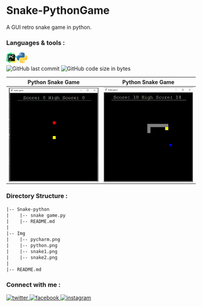 # Snake-PythonGame
A GUI retro snake game in python.


### Languages & tools :
[<img align="left" alt="Pycharm" width="28px" src="./Img/pycharm.png">][python]
[<img align="left" alt="python" width="28px" src="./Img/python.png">][python]
<br/><br/>
![GitHub last commit](https://img.shields.io/github/last-commit/AbhilashTUofficial/Snake-PythonGame?color=blue&label=Last%20Commit%3A&style=for-the-badge) ![GitHub code size in bytes](https://img.shields.io/github/languages/code-size/AbhilashTUofficial/Snake-PythonGame?label=Repo%20Size%3A&style=for-the-badge)

|Python Snake Game| Python Snake Game |
|------|-------|
|<img align="left" alt="snake game" width="250px" src="./Img/snake1.png">|<img align="left" alt="snake game" width="250px" src="./Img/snake2.png">|

### Directory Structure :
    |-- Snake-python
    |    |-- snake game.py
    |    |-- README.md
    |
    |-- Img
    |    |-- pycharm.png
    |    |-- python.png
    |    |-- snake1.png
    |    |-- snake2.png
    |
    |-- README.md


### Connect with me :  
<a href="https://twitter.com/Abhilash_TU" target="_blank">
<img src=https://img.shields.io/badge/twitter-%2300acee.svg?&style=for-the-badge&logo=twitter&logoColor=white alt=twitter style="margin-bottom: 5px;" />
</a>
<a href="https://www.facebook.com/Abhilashtuofficial" target="_blank">
<img src=https://img.shields.io/badge/facebook-%232E87FB.svg?&style=for-the-badge&logo=facebook&logoColor=white alt=facebook style="margin-bottom: 5px;" />
</a>
<a href="https://www.instagram.com/abhilash_tu/" target="_blank">
<img src=https://img.shields.io/badge/instagram-%23000000.svg?&style=for-the-badge&logo=instagram&logoColor=white alt=instagram style="margin-bottom: 5px;" />
</a>  
<br/>

[python]:https://github.com/AbhilashTUofficial/Python-programming